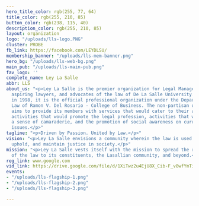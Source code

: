 ```yaml
---
hero_title_color: rgb(255, 77, 64)
title_color: rgb(255, 210, 85)
button_color: rgb(238, 115, 40)
description_color: rgb(255, 210, 85)
layout: organization
logo: "/uploads/lls-logo.PNG"
cluster: PROBE
fb_link: https://facebook.com/LEYDLSU/
membership_banner: "/uploads/lls-mem-banner.png"
hero_bg: "/uploads/lls-web-bg.png"
main_pub: "/uploads/lls-main-pub.png"
fav_logo: ''
complete_name: Ley La Salle
abbr: LLS
about_us: "<p>Ley La Salle is the premier organization for Legal Management students,
  aspiring lawyers, and advocates of the law of De La Salle University. Established
  in 1998, it is the official professional organization under the Department of Commercial
  Law of Ramon V. Del Rosario - College of Business. The non-partisan organization
  aims to provide its members with services that would cater to their academic needs,
  activities that would promote the legal profession, activities that would promote
  a sense of camaraderie, and the promotion of social awareness on current and relevant
  issues.</p>"
tagline: "<p>Driven by Passion. United by Law.</p>"
vision: "<p>Ley La Salle envisions a community wherein the law is used to promote,
  uphold, and maintain justice in society.</p>"
mission: "<p>Ley La Salle vests itself with the mission to spread the rhyme and reason
  of the law to its constituents, the Lasallian community, and beyond.</p>"
reg_link: www.google.com
vid_link: https://drive.google.com/file/d/1XiTwz2u4EjU8X_Cib-F_v8wfYmTieTMY/preview
events:
- "/uploads/lls-flagship-1.png"
- "/uploads/lls-flagship-2.png"
- "/uploads/lls-flagship-3.png"

---
```

